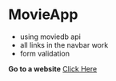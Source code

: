 # MovieApp

- using moviedb api 
- all links in the navbar work
- form validation

**Go to a website** [Click Here](https://mostafaessam7.github.io/Movie-App/)

